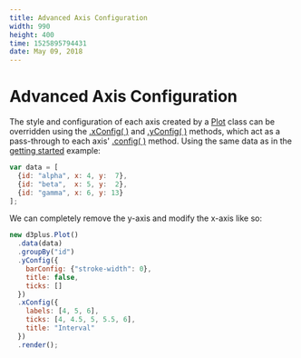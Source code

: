 ```yaml
---
title: Advanced Axis Configuration
width: 990
height: 400
time: 1525895794431
date: May 09, 2018
---
```


# Advanced Axis Configuration

The style and configuration of each axis created by a [Plot](http://d3plus.org/docs/#Plot) class can be overridden using the [.xConfig( )](http://d3plus.org/docs/#Plot.xConfig) and [.yConfig( )](http://d3plus.org/docs/#Plot.yConfig) methods, which act as a pass-through to each axis' [.config( )](http://d3plus.org/docs/#Axis.config) method. Using the same data as in the [getting started](https://d3plus.org/examples/d3plus-plot/getting-started/) example:

```js
var data = [
  {id: "alpha", x: 4, y:  7},
  {id: "beta",  x: 5, y:  2},
  {id: "gamma", x: 6, y: 13}
];
```

We can completely remove the y-axis and modify the x-axis like so:

```js
new d3plus.Plot()
  .data(data)
  .groupBy("id")
  .yConfig({
    barConfig: {"stroke-width": 0},
    title: false,
    ticks: []
  })
  .xConfig({
    labels: [4, 5, 6],
    ticks: [4, 4.5, 5, 5.5, 6],
    title: "Interval"
  })
  .render();
```
